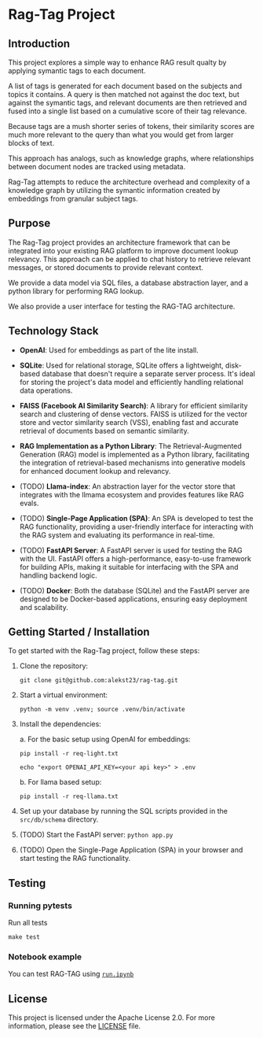 # Rag-Tag Project

## Introduction

This project explores a simple way to enhance RAG result qualty by applying symantic tags to each document.

A list of tags is generated for each document based on the subjects and topics it contains. A query is then matched not against the doc text, but against the symantic tags, and relevant documents are then retrieved and fused into a single list based on a cumulative score of their tag relevance.

Because tags are a mush shorter series of tokens, their similarity scores are much more relevant to the query than what you would get from larger blocks of text.

This approach has analogs, such as knowledge graphs, where relationships between document nodes are tracked using metadata.

Rag-Tag attempts to reduce the architecture overhead and complexity of a knowledge graph by utilizing the symantic information created by embeddings from granular subject tags.


## Purpose

The Rag-Tag project provides an architecture framework that can be integrated into your existing RAG platform to improve document lookup relevancy. This approach can be applied to chat history to retrieve relevant messages, or stored documents to provide relevant context.

We provide a data model via SQL files, a database abstraction layer, and a python library for performing RAG lookup.

We also provide a user interface for testing the RAG-TAG architecture.

## Technology Stack

- **OpenAI**: Used for embeddings as part of the lite install.

- **SQLite**: Used for relational storage, SQLite offers a lightweight, disk-based database that doesn't require a separate server process. It's ideal for storing the project's data model and efficiently handling relational data operations.

- **FAISS (Facebook AI Similarity Search)**: A library for efficient similarity search and clustering of dense vectors. FAISS is utilized for the vector store and vector similarity search (VSS), enabling fast and accurate retrieval of documents based on semantic similarity.

- **RAG Implementation as a Python Library**: The Retrieval-Augmented Generation (RAG) model is implemented as a Python library, facilitating the integration of retrieval-based mechanisms into generative models for enhanced document lookup and relevancy.

- (TODO) **Llama-index**: An abstraction layer for the vector store that integrates with the llmama ecosystem and provides features like RAG evals.

- (TODO) **Single-Page Application (SPA)**: An SPA is developed to test the RAG functionality, providing a user-friendly interface for interacting with the RAG system and evaluating its performance in real-time.

- (TODO) **FastAPI Server**: A FastAPI server is used for testing the RAG with the UI. FastAPI offers a high-performance, easy-to-use framework for building APIs, making it suitable for interfacing with the SPA and handling backend logic.

- (TODO) **Docker**: Both the database (SQLite) and the FastAPI server are designed to be Docker-based applications, ensuring easy deployment and scalability.

## Getting Started / Installation

To get started with the Rag-Tag project, follow these steps:

1. Clone the repository: 

    `git clone git@github.com:alekst23/rag-tag.git`
2. Start a virtual environment: 

    `python -m venv .venv; source .venv/bin/activate`

3. Install the dependencies: 

    a. For the basic setup using OpenAI for embeddings: 
        
    `pip install -r req-light.txt`

    `echo "export OPENAI_API_KEY=<your api key>" > .env`

    b. For llama based setup: 
    
    `pip install -r req-llama.txt`

4. Set up your database by running the SQL scripts provided in the `src/db/schema` directory.

5. (TODO) Start the FastAPI server: `python app.py`

6. (TODO) Open the Single-Page Application (SPA) in your browser and start testing the RAG functionality.


## Testing

### Running pytests

Run all tests

`make test`

### Notebook example

You can test RAG-TAG using [`run.ipynb`](run.ipynb)

## License

This project is licensed under the Apache License 2.0. For more information, please see the [LICENSE](LICENSE) file.
